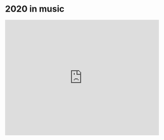 # 2020 in music
<iframe src="https://open.spotify.com/embed/playlist/7J6mEsVktt27v2VV85hrMt?theme=0" width="100%" height="380" frameBorder="0" allowtransparency="true" allow="encrypted-media"></iframe>